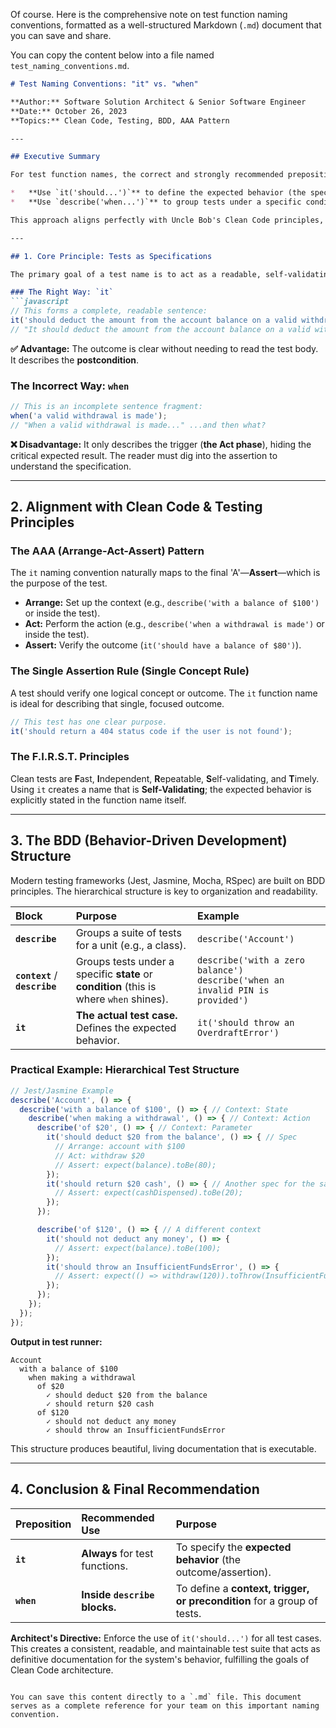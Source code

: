 Of course. Here is the comprehensive note on test function naming conventions, formatted as a well-structured Markdown (`.md`) document that you can save and share.

You can copy the content below into a file named `test_naming_conventions.md`.

```markdown
# Test Naming Conventions: "it" vs. "when"

**Author:** Software Solution Architect & Senior Software Engineer
**Date:** October 26, 2023
**Topics:** Clean Code, Testing, BDD, AAA Pattern

---

## Executive Summary

For test function names, the correct and strongly recommended preposition is **`it`**. The `when` preposition is best used within `describe` blocks to set up context, not as the main test function.

*   **Use `it('should...')`** to define the expected behavior (the specification).
*   **Use `describe('when...')`** to group tests under a specific condition or state.

This approach aligns perfectly with Uncle Bob's Clean Code principles, the AAA (Arrange-Act-Assert) pattern, and modern Behavior-Driven Development (BDD) practices.

---

## 1. Core Principle: Tests as Specifications

The primary goal of a test name is to act as a readable, self-validating specification of the system's behavior. The name should complete the sentence: **"It should [expected behavior] under [certain conditions]."**

### The Right Way: `it`
```javascript
// This forms a complete, readable sentence:
it('should deduct the amount from the account balance on a valid withdrawal');
// "It should deduct the amount from the account balance on a valid withdrawal."
```
**✅ Advantage:** The outcome is clear without needing to read the test body. It describes the **postcondition**.

### The Incorrect Way: `when`
```javascript
// This is an incomplete sentence fragment:
when('a valid withdrawal is made');
// "When a valid withdrawal is made..." ...and then what?
```
**❌ Disadvantage:** It only describes the trigger (**the Act phase**), hiding the critical expected result. The reader must dig into the assertion to understand the specification.

---

## 2. Alignment with Clean Code & Testing Principles

### The AAA (Arrange-Act-Assert) Pattern
The `it` naming convention naturally maps to the final 'A'—**Assert**—which is the purpose of the test.

*   **Arrange:** Set up the context (e.g., `describe('with a balance of $100')` or inside the test).
*   **Act:** Perform the action (e.g., `describe('when a withdrawal is made')` or inside the test).
*   **Assert:** Verify the outcome (`it('should have a balance of $80')`).

### The Single Assertion Rule (Single Concept Rule)
A test should verify one logical concept or outcome. The `it` function name is ideal for describing that single, focused outcome.

```javascript
// This test has one clear purpose.
it('should return a 404 status code if the user is not found');
```

### The F.I.R.S.T. Principles
Clean tests are **F**ast, **I**ndependent, **R**epeatable, **S**elf-validating, and **T**imely. Using `it` creates a name that is **Self-Validating**; the expected behavior is explicitly stated in the function name itself.

---

## 3. The BDD (Behavior-Driven Development) Structure

Modern testing frameworks (Jest, Jasmine, Mocha, RSpec) are built on BDD principles. The hierarchical structure is key to organization and readability.

| Block | Purpose | Example |
| :--- | :--- | :--- |
| **`describe`** | Groups a suite of tests for a unit (e.g., a class). | `describe('Account')` |
| **`context`** / **`describe`** | Groups tests under a specific **state** or **condition** (this is where `when` shines). | `describe('with a zero balance')`<br>`describe('when an invalid PIN is provided')` |
| **`it`** | **The actual test case.** Defines the expected behavior. | `it('should throw an OverdraftError')` |

### Practical Example: Hierarchical Test Structure

```javascript
// Jest/Jasmine Example
describe('Account', () => {
  describe('with a balance of $100', () => { // Context: State
    describe('when making a withdrawal', () => { // Context: Action
      describe('of $20', () => { // Context: Parameter
        it('should deduct $20 from the balance', () => { // Spec
          // Arrange: account with $100
          // Act: withdraw $20
          // Assert: expect(balance).toBe(80);
        });
        it('should return $20 cash', () => { // Another spec for the same context
          // Assert: expect(cashDispensed).toBe(20);
        });
      });

      describe('of $120', () => { // A different context
        it('should not deduct any money', () => {
          // Assert: expect(balance).toBe(100);
        });
        it('should throw an InsufficientFundsError', () => {
          // Assert: expect(() => withdraw(120)).toThrow(InsufficientFundsError);
        });
      });
    });
  });
});
```

**Output in test runner:**
```
Account
  with a balance of $100
    when making a withdrawal
      of $20
        ✓ should deduct $20 from the balance
        ✓ should return $20 cash
      of $120
        ✓ should not deduct any money
        ✓ should throw an InsufficientFundsError
```

This structure produces beautiful, living documentation that is executable.

---

## 4. Conclusion & Final Recommendation

| Preposition | Recommended Use | Purpose |
| :--- | :--- | :--- |
| **`it`** | **Always** for test functions. | To specify the **expected behavior** (the outcome/assertion). |
| **`when`** | **Inside `describe` blocks.** | To define a **context, trigger, or precondition** for a group of tests. |

**Architect's Directive:** Enforce the use of `it('should...')` for all test cases. This creates a consistent, readable, and maintainable test suite that acts as definitive documentation for the system's behavior, fulfilling the goals of Clean Code architecture.
```

You can save this content directly to a `.md` file. This document serves as a complete reference for your team on this important naming convention.